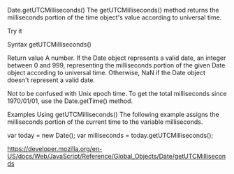 Date.getUTCMilliseconds()
The getUTCMilliseconds() method returns the milliseconds portion of the time object's value according to universal time.

Try it

Syntax
getUTCMilliseconds()

Return value
A number. If the Date object represents a valid date, an integer between 0 and 999, representing the milliseconds portion of the given Date object according to universal time. Otherwise, NaN if the Date object doesn't represent a valid date.

Not to be confused with Unix epoch time. To get the total milliseconds since 1970/01/01, use the Date.getTime() method.

Examples
Using getUTCMilliseconds()
The following example assigns the milliseconds portion of the current time to the variable milliseconds.

var today = new Date();
var milliseconds = today.getUTCMilliseconds();

https://developer.mozilla.org/en-US/docs/Web/JavaScript/Reference/Global_Objects/Date/getUTCMilliseconds
